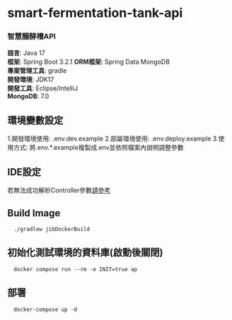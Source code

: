 # smart-fermentation-tank-api
### 智慧醱酵槽API

**語言**: Java 17  
**框架**: Spring Boot 3.2.1
**ORM框架**: Spring Data MongoDB    
**專案管理工具**: gradle   
**開發環境**: JDK17   
**開發工具**: Eclipse/IntelliJ   
**MongoDB**: 7.0   

## 環境變數設定
1.開發環境使用: .env.dev.example
2.部屬環境使用: .env.deploy.example
3.使用方式: 將.env.*.example複製成.env並依照檔案內說明調整參數

## IDE設定
若無法成功解析Controller參數[請參考](https://github.com/spring-projects/spring-framework/wiki/Upgrading-to-Spring-Framework-6.x#parameter-name-retention)
 
## Build Image
```
  ./gradlew jibDockerBuild
```

## 初始化測試環境的資料庫(啟動後關閉)
```
  docker compose run --rm -e INIT=true ap
```

## 部署
```
  docker-compose up -d
```
